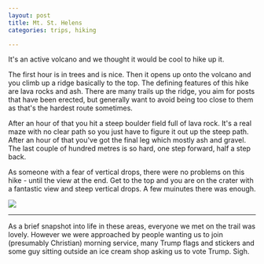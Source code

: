 ```yaml
---
layout: post
title: Mt. St. Helens
categories: trips, hiking

---
```


It's an active volcano and we thought it would be cool to hike up it.

<div class="strava-embed-placeholder" data-embed-type="activity" data-embed-id="12006332708" data-style="standard"></div><script src="https://strava-embeds.com/embed.js"></script>

The first hour is in trees and is nice. Then it opens up onto the volcano and you climb up a ridge basically to the top. The defining features of this hike are lava rocks and ash. There are many trails up the ridge, you aim for posts that have been erected, but generally want to avoid being too close to them as that's the hardest route sometimes.

After an hour of that you hit a steep boulder field full of lava rock. It's a real maze with no clear path so you just have to figure it out up the steep path. After an hour of that you've got the final leg which mostly ash and gravel. The last couple of hundred metres is so hard, one step forward, half a step back.

As someone with a fear of vertical drops, there were no problems on this hike - until the view at the end. Get to the top and you are on the crater with a fantastic view and steep vertical drops. A few muinutes there was enough.

<img src="https://dgtzuqphqg23d.cloudfront.net/Lgp9S3Cz8qN_8MVLTdriO8exaaBzeOfdbPBNIdbg5qE-768x231.jpg" class="img-fluid">

<hr>

As a brief snapshot into life in these areas, everyone we met on the trail was lovely. However we were approached by people wanting us to join (presumably Christian) morning service, many Trump flags and stickers and some guy sitting outside an ice cream shop asking us to vote Trump. Sigh.